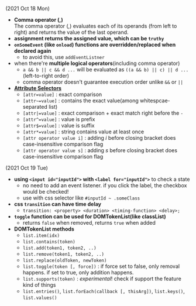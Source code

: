 (2021 Oct 18 Mon)
  - **Comma operator (,)**  
  The comma operator (,) evaluates each of its operands (from left to right) and returns the value of the last operand. 
  - **assignment returns the assigned value, which can be `truthy`**
  - **`onSomeEvent` (like `onload`) functions are overridden/replaced when declared again**
    - to avoid this, use `addEventListner`
  - when there're **multiple logical operators**(including comma operator)
    - `a && b || c && d ...` will be evaluated as `((a && b) || c) || d ...` (left-to-right order)
    - comma operator doesn't guarantee execution order unlike `&&` or `||`
  - [**Attribute Selectors**](https://developer.mozilla.org/en-US/docs/Web/CSS/Attribute_selectors)
    - `[attr=value]` : exact comparison
    - `[attr~=value]` : contains the exact value(among whitespcae-separated list)
    - `[attr|=value]` : exact comparison + exact match right before the `-`
    - `[attr^=value]` : value is prefix
    - `[attr$=value]` : value is suffix
    - `[attr*=value]` : string contains value at least once
    - `[attr operator value i]` : adding *i* before closing bracket does case-insensitive comparison flag
    - `[attr operator value s]` : adding *s* before closing bracket does case-insensitive comparison flag


(2021 Oct 19 Tue)
- **using `<input id="inputId">` with `<label for="inputId">`** to check a state
  - no need to add an event listener. if you click the label, the checkbox would be checked!
  - use with css selector like `#inputId ~ .someClass`
- **css `transition` can have time delay**
  - `transition: <property> <duration> <timing-function> <delay>;`
- **`toggle` function can be used for DOMTokenList(like classList)**
  - returns `false` when removed, returns `true` when added
- **DOMTokenList methods**
  - `list.item(idx)`
  - `list.contains(token)`
  - `list.add(token1, token2, ..)`
  - `list.remove(token1, token2, ..)`
  - `list.replace(oldToken, newToken)`
  - `list.toggle(token [, force])` : if force set to false, only removal happens. if set to true, only addition happens.
  - `list.supports(token)` : *experimental*! check if support the feature kind of things
  - `list.entries()`, `list.forEach(callback [, thisArg])`, `list.keys()`, `list.values()`